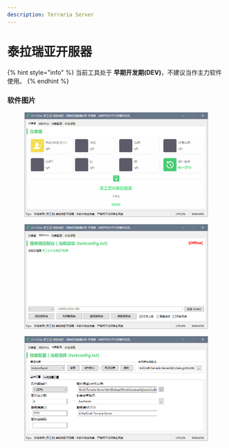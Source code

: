 ```yaml
---
description: Terraria Server
---
```


# 泰拉瑞亚开服器

{% hint style="info" %}
当前工具处于 **早期开发期(DEV)**，不建议当作主力软件使用。
{% endhint %}

### 软件图片

<figure><img src="../../.gitbook/assets/terraria-server_1.png" alt=""><figcaption></figcaption></figure>

<figure><img src="../../.gitbook/assets/terraria-server_2.png" alt=""><figcaption></figcaption></figure>

<figure><img src="../../.gitbook/assets/terraria-server_3.png" alt=""><figcaption></figcaption></figure>
